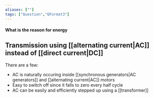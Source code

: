 ```yaml
---
aliases: [""]
tags: ["Question","QFormat3"]
---
```


#### What is the reason for energy
## Transmission using [[alternating current|AC]] instead of [[direct current|DC]]

There are a few:
- AC is naturally occuring inside [[synchronous generators|AC generators]] and [[alternating current|AC]] motors
- Easy to switch off since it falls to zero every half cycle
- AC can be easily and efficiently stepped up using a [[transformer]]